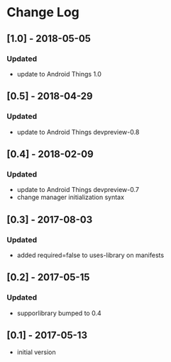 # Change Log

## [1.0] - 2018-05-05
### Updated
- update to Android Things 1.0

## [0.5] - 2018-04-29
### Updated
- update to Android Things devpreview-0.8

## [0.4] - 2018-02-09
### Updated
- update to Android Things devpreview-0.7
- change manager initialization syntax

## [0.3] - 2017-08-03
### Updated
- added required=false to uses-library on manifests

## [0.2] - 2017-05-15
### Updated
- supporlibrary bumped to 0.4

## [0.1] - 2017-05-13
- initial version

